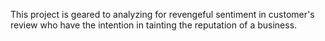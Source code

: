 This project is geared to analyzing for revengeful sentiment in customer's review who have the intention in tainting the reputation of a business.